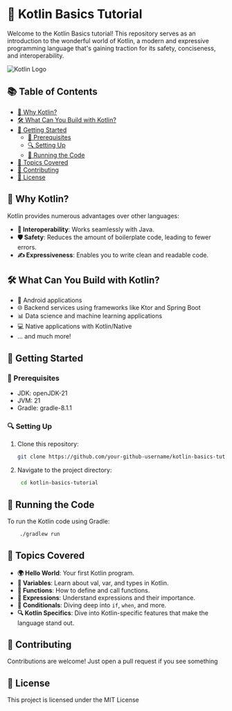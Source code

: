 # 🚀 Kotlin Basics Tutorial

Welcome to the Kotlin Basics tutorial! This repository serves as an introduction to the wonderful world of Kotlin, a
modern and expressive programming language that's gaining traction for its safety, conciseness, and interoperability.

![Kotlin Logo](https://kotlinlang.org/assets/images/open-graph/kotlin_250x250.png)

## 📚 Table of Contents

- [🤔 Why Kotlin?](#why-kotlin)
- [🛠️ What Can You Build with Kotlin?](#what-can-you-build-with-kotlin)
- [🚀 Getting Started](#getting-started)
    - [🔧 Prerequisites](#prerequisites)
    - [🔍 Setting Up](#setting-up)
    - [🏃 Running the Code](#running-the-code)
- [📖 Topics Covered](#topics-covered)
- [🤝 Contributing](#contributing)
- [📜 License](#license)

## 🤔 Why Kotlin?

Kotlin provides numerous advantages over other languages:

- **🤝 Interoperability**: Works seamlessly with Java.
- **🛡️ Safety**: Reduces the amount of boilerplate code, leading to fewer errors.
- **✍️ Expressiveness**: Enables you to write clean and readable code.

## 🛠️ What Can You Build with Kotlin?

- 📱 Android applications
- 🌐 Backend services using frameworks like Ktor and Spring Boot
- 📊 Data science and machine learning applications
- 💻 Native applications with Kotlin/Native
- ... and much more!

## 🚀 Getting Started

### 🔧 Prerequisites

- JDK: openJDK-21
- JVM:  21
- Gradle: gradle-8.1.1

### 🔍 Setting Up

1. Clone this repository:
   ```bash
   git clone https://github.com/your-github-username/kotlin-basics-tutorial.git

2. Navigate to the project directory:
   ```bash
    cd kotlin-basics-tutorial
   ```

## 🏃 Running the Code

To run the Kotlin code using Gradle:

```bash
    ./gradlew run
```

## 📖 Topics Covered

- **🌍 Hello World**: Your first Kotlin program.
- **🔢 Variables**: Learn about val, var, and types in Kotlin.
- **📜 Functions**: How to define and call functions.
- **🧮 Expressions**: Understand expressions and their importance.
- **🔀 Conditionals**: Diving deep into `if`, `when`, and more.
- **🔍 Kotlin Specifics**: Dive into Kotlin-specific features that make the language stand out.

## 🤝 Contributing

Contributions are welcome! Just open a pull request if you see something

## 📜 License

This project is licensed under the MIT License
